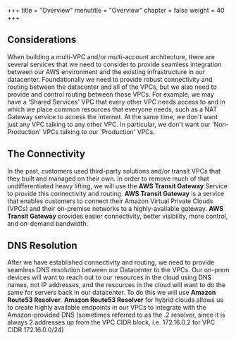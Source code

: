 +++
title = "Overview"
menutitle = "Overview"
chapter = false
weight = 40
+++

## Considerations

When building a multi-VPC and/or multi-account architecture, there are several services that we need to consider to provide seamless integration between our AWS environment and the existing infrastructure in our datacenter.
Foundationally we need to provide robust connectivity and routing between the datacenter and all of the VPCs, but we also need to provide and control routing between those VPCs. For example, we may have a 'Shared Services' VPC that every other VPC needs access to and in which we place common resources that everyone needs, such as a NAT Gateway service to access the internet. At the same time, we don't want just any VPC talking to any other VPC. In particular, we don't want our 'Non-Production' VPCs talking to our 'Production' VPCs.

## The Connectivity

In the past, customers used third-party solutions and/or transit VPCs that they built and managed on their own. In order to remove much of that undifferentiated heavy lifting, we will use the **AWS Transit Gateway** Service to provide this connectivity and routing. **AWS Transit Gateway** is a service that enables customers to connect their Amazon Virtual Private Clouds (VPCs) and their on-premise networks to a highly-available gateway. **AWS Transit Gateway** provides easier connectivity, better visibility, more control, and on-demand bandwidth.

## DNS Resolution

After we have established connectivity and routing, we need to provide seamless DNS resolution between our Datacenter to the VPCs. Our on-prem devices will want to reach out to our resources in the cloud using DNS names, not IP addresses, and the resources in the cloud will want to do the same for servers back in our datacenter. To do this we will use **Amazon Route53 Resolver**. **Amazon Route53 Resolver** for hybrid clouds allows us to create highly available endpoints in our VPCs to integrate with the Amazon-provided DNS (sometimes referred to as the .2 resolver, since it is always 2 addresses up from the VPC CIDR block, i.e. 172.16.0.2 for VPC CIDR 172.16.0.0/24)
